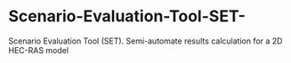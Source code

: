 # Scenario-Evaluation-Tool-SET-
Scenario Evaluation Tool (SET).  Semi-automate results calculation for a 2D HEC-RAS model 
